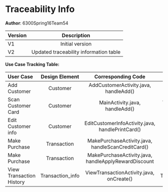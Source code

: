 # Traceability Info

**Author**: 6300Spring16Team54 

| Version | Description     |
| --------|:---------------:|
| V1      | Initial version |
| V2      | Updated traceability information table |


**Use Case Tracking Table:**

|  User Case | Design Element | Corresponding Code | Test Cases |
| :---------------|:---------------:|:---------------:|:---------------:|
| Add Customer | Customer | AddCustomerActivity.java, handleAdd()| TC001_Add_Customer to TC006_Add_Customer |
| Scan Customer Card | Customer | MainActivity.java, handleAdd()| TC007_Scan_Customer_Card to TC008_Scan_Customer_Card |
| Edit Customer info | Customer | EditCustomerInfoActivity.java, handlePrintCard() | TC009_Edit_Customer_Info to TC015_Edit_Customer_Info|
| Make Purchase | Transaction | MakePurchaseActivity.java, handleScanCreditCard() | TC_Trasaction |
| Make Purchase | Transaction | MakePurchaseActivity.java, handleApplyRewardDiscount | TC039_Make_Purchase | 
| View Transaction History | Transaction_info | ViewTransactionActivity.java,  onCreate() | TC040_View_Transaction_History | 

